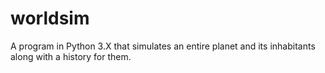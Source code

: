 # worldsim
A program in Python 3.X that simulates an entire planet and its inhabitants along with a history for them.
